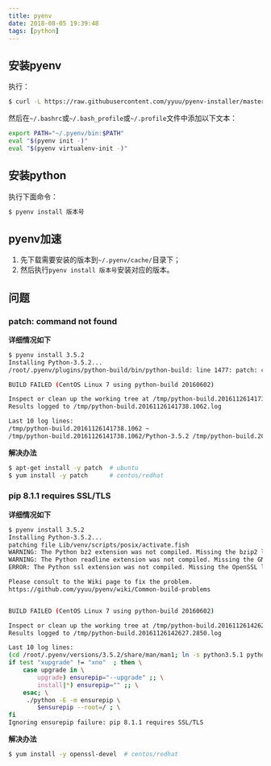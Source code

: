 ```yaml
---
title: pyenv
date: 2018-08-05 19:39:48
tags: [python]
---
```


## 安装pyenv

执行：

```bash
$ curl -L https://raw.githubusercontent.com/yyuu/pyenv-installer/master/bin/pyenv-installer | bash
```

然后在`~/.bashrc`或`~/.bash_profile`或`~/.profile`文件中添加以下文本：

```bash
export PATH="~/.pyenv/bin:$PATH"
eval "$(pyenv init -)"
eval "$(pyenv virtualenv-init -)"
```

## 安装python

执行下面命令：

```bash
$ pyenv install 版本号
```

<!--more-->

## pyenv加速

1. 先下载需要安装的版本到`~/.pyenv/cache/`目录下；
2. 然后执行`pyenv install 版本号`安装对应的版本。

## 问题

### patch: command not found

**详细情况如下**

```bash
$ pyenv install 3.5.2
Installing Python-3.5.2...
/root/.pyenv/plugins/python-build/bin/python-build: line 1477: patch: command not found

BUILD FAILED (CentOS Linux 7 using python-build 20160602)

Inspect or clean up the working tree at /tmp/python-build.20161126141738.1062
Results logged to /tmp/python-build.20161126141738.1062.log

Last 10 log lines:
/tmp/python-build.20161126141738.1062 ~
/tmp/python-build.20161126141738.1062/Python-3.5.2 /tmp/python-build.20161126141738.1062 ~
```

**解决办法**

```bash
$ apt-get install -y patch  # ubuntu
$ yum install -y patch      # centos/redhat
```

### pip 8.1.1 requires SSL/TLS

**详细情况如下**

```bash
$ pyenv install 3.5.2
Installing Python-3.5.2...
patching file Lib/venv/scripts/posix/activate.fish
WARNING: The Python bz2 extension was not compiled. Missing the bzip2 lib?
WARNING: The Python readline extension was not compiled. Missing the GNU readline lib?
ERROR: The Python ssl extension was not compiled. Missing the OpenSSL lib?

Please consult to the Wiki page to fix the problem.
https://github.com/yyuu/pyenv/wiki/Common-build-problems


BUILD FAILED (CentOS Linux 7 using python-build 20160602)

Inspect or clean up the working tree at /tmp/python-build.20161126142627.2850
Results logged to /tmp/python-build.20161126142627.2850.log

Last 10 log lines:
(cd /root/.pyenv/versions/3.5.2/share/man/man1; ln -s python3.5.1 python3.1)
if test "xupgrade" != "xno"  ; then \
    case upgrade in \
        upgrade) ensurepip="--upgrade" ;; \
        install|*) ensurepip="" ;; \
    esac; \
     ./python -E -m ensurepip \
        $ensurepip --root=/ ; \
fi
Ignoring ensurepip failure: pip 8.1.1 requires SSL/TLS
```

**解决办法**

```bash
$ yum install -y openssl-devel  # centos/redhat
```
